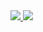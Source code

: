 <!--
<a href="https://github.com/mcsadri/github-readme-stats">
<img align="center" src="https://github-readme-stats.vercel.app/api?username=mcsadri&show_icons=true&theme=github_dark_dimmed&card_width=800" />
</a>
<a href="https://github.com/mcsadri/github-readme-stats">
<img align="center" src="https://github-readme-stats.vercel.app/api/top-langs/?username=mcsadri&theme=github_dark_dimmed&card_width=800&langs_count=10&layout=compact">
-->

  
<a href="https://github.com/mcsadri/github-readme-stats">
<img src="https://github-readme-stats.vercel.app/api?username=mcsadri&show_icons=true&theme=github_dark_dimmed&card_width=800" />
</a><a href="https://github.com/mcsadri/github-readme-stats">
<img src="https://github-readme-stats.vercel.app/api/top-langs/?username=mcsadri&theme=github_dark_dimmed&card_width=800&langs_count=10&layout=compact">
  
  
<!-- ### Hi there 👋-->

<!--
**mcsadri/mcsadri** is a ✨ _special_ ✨ repository because its `README.md` (this file) appears on your GitHub profile.

Here are some ideas to get you started:

- 🔭 I’m currently working on ...
- 🌱 I’m currently learning ...
- 👯 I’m looking to collaborate on ...
- 🤔 I’m looking for help with ...
- 💬 Ask me about ...
- 📫 How to reach me: ...
- 😄 Pronouns: ...
- ⚡ Fun fact: ...
-->
